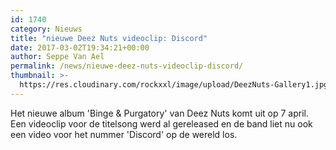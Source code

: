 ```yaml
---
id: 1740
category: Nieuws
title: "nieuwe Deez Nuts videoclip: Discord"
date: 2017-03-02T19:34:21+00:00
author: Seppe Van Ael
permalink: /news/nieuwe-deez-nuts-videoclip-discord/
thumbnail: >-
  https://res.cloudinary.com/rockxxl/image/upload/DeezNuts-Gallery1.jpg
---
```

Het nieuwe album 'Binge & Purgatory' van Deez Nuts komt uit op 7 april. Een videoclip voor de titelsong werd al gereleased en de band liet nu ook een video voor het nummer 'Discord' op de wereld los.
